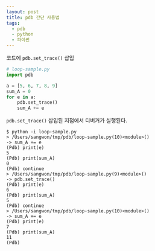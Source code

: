 ```yaml
---
layout: post
title: pdb 간단 사용법
tags:
  - pdb
  - python
  - 파이썬
---
```

코드에 `pdb.set_trace()` 삽입

```python
# loop-sample.py
import pdb

a = [5, 6, 7, 8, 9]
sum_A = 0
for e in a:
    pdb.set_trace()
    sum_A += e
```

`pdb.set_trace()` 삽입된 지점에서 디버거가 실행된다.

```shell
$ python -i loop-sample.py
> /Users/sangwon/tmp/pdb/loop-sample.py(10)<module>()
-> sum_A += e
(Pdb) print(e)
5
(Pdb) print(sum_A)
0
(Pdb) continue
> /Users/sangwon/tmp/pdb/loop-sample.py(9)<module>()
-> pdb.set_trace()
(Pdb) print(e)
6
(Pdb) print(sum_A)
5
(Pdb) continue
> /Users/sangwon/tmp/pdb/loop-sample.py(10)<module>()
-> sum_A += e
(Pdb) print(e)
7
(Pdb) print(sum_A)
11
(Pdb)
```
